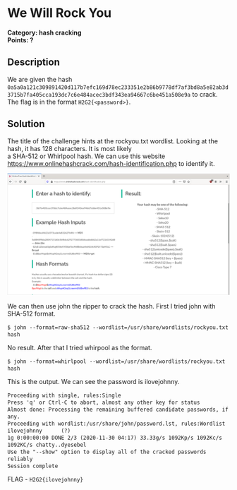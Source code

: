 # We Will Rock You
**Category: hash cracking**  
**Points: ?**

## Description
We are given the hash `0a5a0a121c309891420d117b7efc169d78ec233351e2b86b9778df7af3bd8a5e82ab3d3715b7fa405cca193dc7c6e484acec3bdf343ea94667c6be451a508e9a` to crack. The flag is in the format `H2G2{<password>}`.

## Solution
The title of the challenge hints at the rockyou.txt wordlist. Looking at the hash, it has 128 characters. It is most likely  
a SHA-512 or Whirlpool hash. We can use this website https://www.onlinehashcrack.com/hash-identification.php to identify it.

![hash types](hash-types.png)

We can then use john the ripper to crack the hash. First I tried john with SHA-512 format.
```
$ john --format=raw-sha512 --wordlist=/usr/share/wordlists/rockyou.txt hash
```
No result. After that I tried whirpool as the format.  
```
$ john --format=whirlpool --wordlist=/usr/share/wordlists/rockyou.txt hash
```
This is the output. We can see the password is ilovejohnny.
```
Proceeding with single, rules:Single
Press 'q' or Ctrl-C to abort, almost any other key for status
Almost done: Processing the remaining buffered candidate passwords, if any.
Proceeding with wordlist:/usr/share/john/password.lst, rules:Wordlist
ilovejohnny      (?)
1g 0:00:00:00 DONE 2/3 (2020-11-30 04:17) 33.33g/s 1092Kp/s 1092Kc/s 1092KC/s chatty..dyesebel
Use the "--show" option to display all of the cracked passwords reliably
Session complete
```
FLAG - `H2G2{ilovejohnny}`
